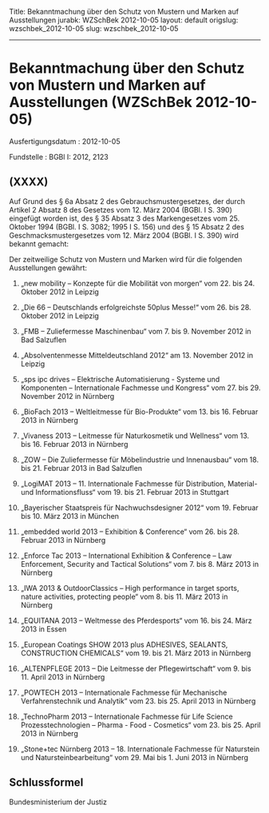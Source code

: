 Title: Bekanntmachung über den Schutz von Mustern und Marken auf Ausstellungen
jurabk: WZSchBek 2012-10-05
layout: default
origslug: wzschbek_2012-10-05
slug: wzschbek_2012-10-05

---

# Bekanntmachung über den Schutz von Mustern und Marken auf Ausstellungen (WZSchBek 2012-10-05)

Ausfertigungsdatum
:   2012-10-05

Fundstelle
:   BGBl I: 2012, 2123


## (XXXX)

Auf Grund des § 6a Absatz 2 des Gebrauchsmustergesetzes, der durch
Artikel 2 Absatz 8 des Gesetzes vom 12. März 2004 (BGBl. I S. 390)
eingefügt worden ist, des § 35 Absatz 3 des Markengesetzes vom
25\. Oktober 1994              (BGBl. I S. 3082; 1995 I S. 156) und des
§ 15 Absatz 2 des Geschmacksmustergesetzes vom 12. März 2004 (BGBl. I
S. 390) wird bekannt gemacht:

Der zeitweilige Schutz von Mustern und Marken wird für die folgenden
Ausstellungen gewährt:

1.  „new mobility – Konzepte für die Mobilität von morgen“
    vom 22. bis 24. Oktober 2012 in Leipzig


2.  „Die 66 – Deutschlands erfolgreichste 50plus Messe!“
    vom 26. bis 28. Oktober 2012 in Leipzig


3.  „FMB – Zuliefermesse Maschinenbau“
    vom 7. bis 9. November 2012 in Bad Salzuflen


4.  „Absolventenmesse Mitteldeutschland 2012“
    am 13. November 2012 in Leipzig


5.  „sps ipc drives – Elektrische Automatisierung - Systeme und
    Komponenten – Internationale Fachmesse und Kongress“
    vom 27. bis 29. November 2012 in Nürnberg


6.  „BioFach 2013 – Weltleitmesse für Bio-Produkte“
    vom 13. bis 16. Februar 2013 in Nürnberg


7.  „Vivaness 2013 – Leitmesse für Naturkosmetik und Wellness“
    vom 13. bis 16. Februar 2013 in Nürnberg


8.  „ZOW – Die Zuliefermesse für Möbelindustrie und Innenausbau“
    vom 18. bis 21. Februar 2013 in Bad Salzuflen


9.  „LogiMAT 2013 – 11. Internationale Fachmesse für Distribution,
    Material- und Informationsfluss“
    vom 19. bis 21. Februar 2013 in Stuttgart


10. „Bayerischer Staatspreis für Nachwuchsdesigner 2012“
    vom 19. Februar bis 10. März 2013 in München


11. „embedded world 2013 – Exhibition & Conference“
    vom 26. bis 28. Februar 2013 in Nürnberg


12. „Enforce Tac 2013 – International Exhibition & Conference – Law
    Enforcement, Security and Tactical Solutions“
    vom 7. bis 8. März 2013 in Nürnberg


13. „IWA 2013 & OutdoorClassics – High performance in target sports,
    nature activities, protecting people“
    vom 8. bis 11. März 2013 in Nürnberg


14. „EQUITANA 2013 – Weltmesse des Pferdesports“
    vom 16. bis 24. März 2013 in Essen


15. „European Coatings SHOW 2013
    plus                    ADHESIVES, SEALANTS, CONSTRUCTION CHEMICALS“
    vom 19. bis 21. März 2013 in Nürnberg


16. „ALTENPFLEGE 2013 – Die Leitmesse der Pflegewirtschaft“
    vom 9. bis 11. April 2013 in Nürnberg


17. „POWTECH 2013 – Internationale Fachmesse für Mechanische
    Verfahrenstechnik und Analytik“
    vom 23. bis 25. April 2013 in Nürnberg


18. „TechnoPharm 2013 – Internationale Fachmesse für Life Science
    Prozesstechnologien – Pharma - Food - Cosmetics“
    vom 23. bis 25. April 2013 in Nürnberg


19. „Stone+tec Nürnberg 2013 – 18. Internationale Fachmesse für Naturstein
    und Natursteinbearbeitung“
    vom 29. Mai bis 1. Juni 2013 in Nürnberg





## Schlussformel

Bundesministerium der Justiz

